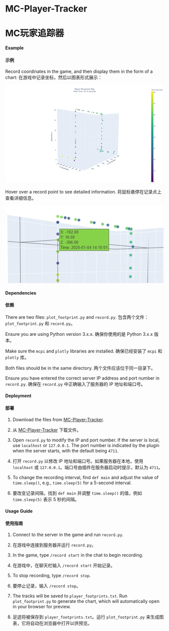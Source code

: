 # MC-Player-Tracker
# MC玩家追踪器

#### Example
#### 示例
Record coordinates in the game, and then display them in the form of a chart:
在游戏中记录坐标，然后以图表形式展示：

![Example](/README/a.png)


Hover over a record point to see detailed information.
将鼠标悬停在记录点上查看详细信息。

![Example 2](/README/b.png)


#### Dependencies
#### 依赖
There are two files: `plot_footprint.py` and `record.py`.
包含两个文件：`plot_footprint.py` 和 `record.py`。

Ensure you are using Python version 3.x.x.
确保你使用的是 Python 3.x.x 版本。

Make sure the `mcpi` and `plotly` libraries are installed.
确保已经安装了 `mcpi` 和 `plotly` 库。

Both files should be in the same directory.
两个文件应该位于同一目录下。

Ensure you have entered the correct server IP address and port number in `record.py`.
确保在 `record.py` 中正确输入了服务器的 IP 地址和端口号。

#### Deployment
#### 部署
1. Download the files from [MC-Player-Tracker](https://github.com/BG4JTS/BG4JTS-MC-Player-Tracker).
1. 从 [MC-Player-Tracker](https://github.com/BG4JTS/BG4JTS-MC-Player-Tracker) 下载文件。

2. Open `record.py` to modify the IP and port number. If the server is local, use `localhost` or `127.0.0.1`. The port number is indicated by the plugin when the server starts, with the default being `4711`.
2. 打开 `record.py` 以修改 IP 地址和端口号。如果服务器在本地，使用 `localhost` 或 `127.0.0.1`。端口号由插件在服务器启动时提示，默认为 `4711`。

3. To change the recording interval, find `def main` and adjust the value of `time.sleep()`, e.g., `time.sleep(5)` for a 5-second interval.
3. 要改变记录间隔，找到 `def main` 并调整 `time.sleep()` 的值，例如 `time.sleep(5)` 表示 5 秒的间隔。

#### Usage Guide
#### 使用指南
1. Connect to the server in the game and run `record.py`.
1. 在游戏中连接到服务器并运行 `record.py`。

2. In the game, type `/record start` in the chat to begin recording.
2. 在游戏中，在聊天栏输入 `/record start` 开始记录。

3. To stop recording, type `/record stop`.
3. 要停止记录，输入 `/record stop`。

4. The tracks will be saved to `player_footprints.txt`. Run `plot_footprint.py` to generate the chart, which will automatically open in your browser for preview.
4. 足迹将被保存到 `player_footprints.txt`。运行 `plot_footprint.py` 来生成图表，它将自动在浏览器中打开以供预览。